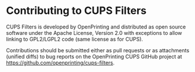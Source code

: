 Contributing to CUPS Filters
============================

CUPS Filters is developed by OpenPrinting and distributed as open source
software under the Apache License, Version 2.0 with exceptions to allow linking
to GPL2/LGPL2 code (same license as for CUPS).

Contributions should be submitted either as pull requests or as attachments
(unified diffs) to bug reports on the OpenPrinting CUPS GitHub project at
<https://github.com/openprinting/cups-filters>.
